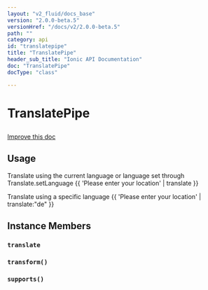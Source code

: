```yaml
---
layout: "v2_fluid/docs_base"
version: "2.0.0-beta.5"
versionHref: "/docs/v2/2.0.0-beta.5"
path: ""
category: api
id: "translatepipe"
title: "TranslatePipe"
header_sub_title: "Ionic API Documentation"
doc: "TranslatePipe"
docType: "class"

---
```










<h1 class="api-title">
<a class="anchor" name="translate-pipe" href="#translate-pipe"></a>

TranslatePipe






</h1>

<a class="improve-v2-docs" href="http://github.com/driftyco/ionic/edit/2.0//ionic/translation/translate_pipe.ts#L2">
Improve this doc
</a>







<!-- @usage tag -->

<h2><a class="anchor" name="usage" href="#usage"></a>Usage</h2>

<p>Translate using the current language or language set through Translate.setLanguage
{{ &#39;Please enter your location&#39; | translate }}</p>
<p>Translate using a specific language
{{ &#39;Please enter your location&#39; | translate:&quot;de&quot; }}</p>




<!-- @property tags -->



<!-- instance methods on the class -->

<h2><a class="anchor" name="instance-members" href="#instance-members"></a>Instance Members</h2>

<div id="translate"></div>

<h3>
<a class="anchor" name="translate" href="#translate"></a>
<code>translate</code>
  

</h3>












<div id="transform"></div>

<h3>
<a class="anchor" name="transform" href="#transform"></a>
<code>transform()</code>
  

</h3>












<div id="supports"></div>

<h3>
<a class="anchor" name="supports" href="#supports"></a>
<code>supports()</code>
  

</h3>










<!-- related link --><!-- end content block -->


<!-- end body block -->

